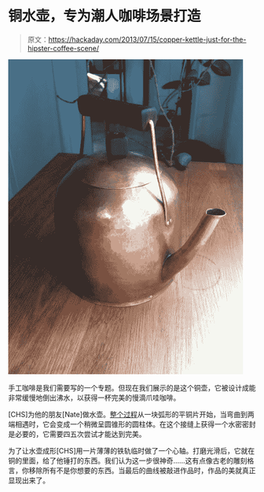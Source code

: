 # 铜水壶，专为潮人咖啡场景打造

> 原文：<https://hackaday.com/2013/07/15/copper-kettle-just-for-the-hipster-coffee-scene/>

[![04-copper-kettle](img/12821ecab362f12a6922127a696bbb32.png)](http://handmade.hackaday.com/wp-content/uploads/2013/07/04-copper-kettle.jpg)

手工咖啡是我们需要写的一个专题。但现在我们展示的是这个铜壶，它被设计成能非常缓慢地倒出沸水，以获得一杯完美的慢滴爪哇咖啡。

[CHS]为他的朋友[Nate]做水壶。[整个过程](http://siometalworks.blogspot.com/2013/07/copper-kettle.html)从一块弧形的平铜片开始，当弯曲到两端相遇时，它会变成一个稍微呈圆锥形的圆柱体。在这个接缝上获得一个水密密封是必要的，它需要四五次尝试才能达到完美。

为了让水壶成形[CHS]用一片薄薄的铁轨临时做了一个心轴。打磨光滑后，它就在铜的里面，给了他锤打的东西。我们认为这一步很神奇……这有点像古老的雕刻格言，你移除所有不是你想要的东西。当最后的曲线被敲进作品时，作品的美就真正显现出来了。